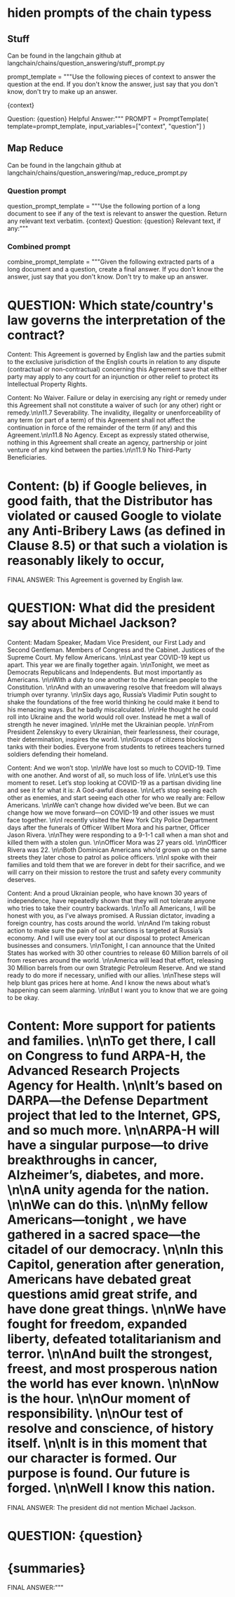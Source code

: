 # hiden prompts of the chain typess
## Stuff
Can be found in the langchain github at langchain/chains/question_answering/stuff_prompt.py

prompt_template = """Use the following pieces of context to answer the question at the end. If you don't know the answer, just say that you don't know, don't try to make up an answer.

{context}

Question: {question}
Helpful Answer:"""
PROMPT = PromptTemplate(
    template=prompt_template, input_variables=["context", "question"]
)

## Map Reduce
Can be found in the langchain github at langchain/chains/question_answering/map_reduce_prompt.py
### Question prompt
question_prompt_template = """Use the following portion of a long document to see if any of the text is relevant to answer the question. 
Return any relevant text verbatim.
{context}
Question: {question}
Relevant text, if any:"""
### Combined prompt
combine_prompt_template = """Given the following extracted parts of a long document and a question, create a final answer. 
If you don't know the answer, just say that you don't know. Don't try to make up an answer.

QUESTION: Which state/country's law governs the interpretation of the contract?
=========
Content: This Agreement is governed by English law and the parties submit to the exclusive jurisdiction of the English courts in  relation to any dispute (contractual or non-contractual) concerning this Agreement save that either party may apply to any court for an  injunction or other relief to protect its Intellectual Property Rights.

Content: No Waiver. Failure or delay in exercising any right or remedy under this Agreement shall not constitute a waiver of such (or any other)  right or remedy.\n\n11.7 Severability. The invalidity, illegality or unenforceability of any term (or part of a term) of this Agreement shall not affect the continuation  in force of the remainder of the term (if any) and this Agreement.\n\n11.8 No Agency. Except as expressly stated otherwise, nothing in this Agreement shall create an agency, partnership or joint venture of any  kind between the parties.\n\n11.9 No Third-Party Beneficiaries.

Content: (b) if Google believes, in good faith, that the Distributor has violated or caused Google to violate any Anti-Bribery Laws (as  defined in Clause 8.5) or that such a violation is reasonably likely to occur,
=========
FINAL ANSWER: This Agreement is governed by English law.

QUESTION: What did the president say about Michael Jackson?
=========
Content: Madam Speaker, Madam Vice President, our First Lady and Second Gentleman. Members of Congress and the Cabinet. Justices of the Supreme Court. My fellow Americans.  \n\nLast year COVID-19 kept us apart. This year we are finally together again. \n\nTonight, we meet as Democrats Republicans and Independents. But most importantly as Americans. \n\nWith a duty to one another to the American people to the Constitution. \n\nAnd with an unwavering resolve that freedom will always triumph over tyranny. \n\nSix days ago, Russia’s Vladimir Putin sought to shake the foundations of the free world thinking he could make it bend to his menacing ways. But he badly miscalculated. \n\nHe thought he could roll into Ukraine and the world would roll over. Instead he met a wall of strength he never imagined. \n\nHe met the Ukrainian people. \n\nFrom President Zelenskyy to every Ukrainian, their fearlessness, their courage, their determination, inspires the world. \n\nGroups of citizens blocking tanks with their bodies. Everyone from students to retirees teachers turned soldiers defending their homeland.

Content: And we won’t stop. \n\nWe have lost so much to COVID-19. Time with one another. And worst of all, so much loss of life. \n\nLet’s use this moment to reset. Let’s stop looking at COVID-19 as a partisan dividing line and see it for what it is: A God-awful disease.  \n\nLet’s stop seeing each other as enemies, and start seeing each other for who we really are: Fellow Americans.  \n\nWe can’t change how divided we’ve been. But we can change how we move forward—on COVID-19 and other issues we must face together. \n\nI recently visited the New York City Police Department days after the funerals of Officer Wilbert Mora and his partner, Officer Jason Rivera. \n\nThey were responding to a 9-1-1 call when a man shot and killed them with a stolen gun. \n\nOfficer Mora was 27 years old. \n\nOfficer Rivera was 22. \n\nBoth Dominican Americans who’d grown up on the same streets they later chose to patrol as police officers. \n\nI spoke with their families and told them that we are forever in debt for their sacrifice, and we will carry on their mission to restore the trust and safety every community deserves.

Content: And a proud Ukrainian people, who have known 30 years  of independence, have repeatedly shown that they will not tolerate anyone who tries to take their country backwards.  \n\nTo all Americans, I will be honest with you, as I’ve always promised. A Russian dictator, invading a foreign country, has costs around the world. \n\nAnd I’m taking robust action to make sure the pain of our sanctions  is targeted at Russia’s economy. And I will use every tool at our disposal to protect American businesses and consumers. \n\nTonight, I can announce that the United States has worked with 30 other countries to release 60 Million barrels of oil from reserves around the world.  \n\nAmerica will lead that effort, releasing 30 Million barrels from our own Strategic Petroleum Reserve. And we stand ready to do more if necessary, unified with our allies.  \n\nThese steps will help blunt gas prices here at home. And I know the news about what’s happening can seem alarming. \n\nBut I want you to know that we are going to be okay.

Content: More support for patients and families. \n\nTo get there, I call on Congress to fund ARPA-H, the Advanced Research Projects Agency for Health. \n\nIt’s based on DARPA—the Defense Department project that led to the Internet, GPS, and so much more.  \n\nARPA-H will have a singular purpose—to drive breakthroughs in cancer, Alzheimer’s, diabetes, and more. \n\nA unity agenda for the nation. \n\nWe can do this. \n\nMy fellow Americans—tonight , we have gathered in a sacred space—the citadel of our democracy. \n\nIn this Capitol, generation after generation, Americans have debated great questions amid great strife, and have done great things. \n\nWe have fought for freedom, expanded liberty, defeated totalitarianism and terror. \n\nAnd built the strongest, freest, and most prosperous nation the world has ever known. \n\nNow is the hour. \n\nOur moment of responsibility. \n\nOur test of resolve and conscience, of history itself. \n\nIt is in this moment that our character is formed. Our purpose is found. Our future is forged. \n\nWell I know this nation.
=========
FINAL ANSWER: The president did not mention Michael Jackson.

QUESTION: {question}
=========
{summaries}
=========
FINAL ANSWER:"""